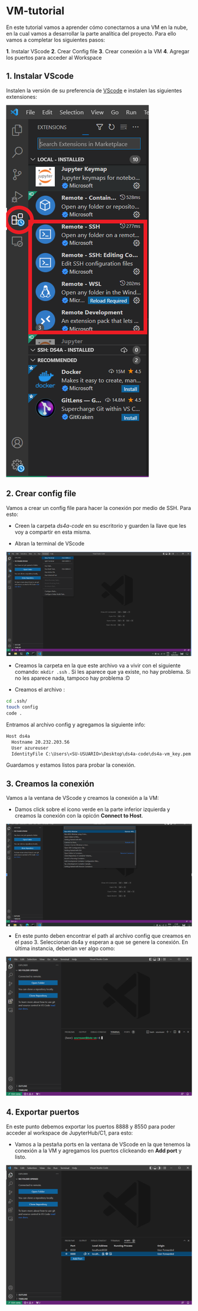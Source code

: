 # VM-tutorial

En este tutorial vamos a aprender cómo conectarnos a una VM en la nube, en la cual vamos a desarrollar la parte analítica del proyecto. Para ello vamos a completar los siguientes pasos:

**1**. Instalar VScode
**2**. Crear Config file
**3**. Crear conexión a la VM 
**4**. Agregar los puertos para acceder al Workspace

## 1. Instalar VScode

Instalen la versión de su preferencia de  [VScode](https://code.visualstudio.com/download) e instalen las siguientes extensiones:

![alt text](https://github.com/sebastian2296/VM-tutorial/blob/main/img/VScode_extensions.png)


## 2. Crear config file

Vamos a crear un config file para hacer la conexión por medio de SSH. Para esto:

* Creen la carpeta *ds4a-code* en su escritorio y guarden la llave que les voy a compartir en esta misma.

* Abran la terminal de VScode

![alt text](https://github.com/sebastian2296/VM-tutorial/blob/main/img/VScode_terminal.png)

* Creamos la carpeta en la que este archivo va a vivir con el siguiente comando: `mkdir .ssh` . Si les aparece que ya existe, no hay problema. Si no les aparece nada, tampoco hay problema :D 

* Creamos el archivo : 

```sh
cd .ssh/ 
touch config
code .
```

Entramos al archivo config y agregamos la siguiente info:

```
Host ds4a
  Hostname 20.232.203.56
  User azureuser
  IdentityFile C:\Users\<SU-USUARIO>\Desktop\ds4a-code\ds4a-vm_key.pem
```

Guardamos y estamos listos para probar la conexión.
## 3. Creamos la conexión 

Vamos a la ventana de VScode y creamos la conexión a la VM:

* Damos click sobre el ícono verde en la parte inferior izquierda y creamos la conexión con la opicón **Connect to Host**.

![alt text](https://github.com/sebastian2296/VM-tutorial/blob/main/img/ssh_conn.PNG)

* En este punto deben encontrar el path al archivo config que creamos en el paso 3. Seleccionan ds4a y esperan a que se genere la conexión. En última instancia,
deberían ver algo como:

![alt text](https://github.com/sebastian2296/VM-tutorial/blob/main/img/VScode_vm_conn.png)

## 4. Exportar puertos

En este punto debemos exportar los puertos 8888 y 8550 para poder acceder al workspace de JupyterHub/C1, para esto:

* Vamos a la pestaña ports en la ventana de VScode en la que tenemos la conexión a la VM y agregamos los puertos clickeando en **Add port** y listo. 

![alt text](https://github.com/sebastian2296/VM-tutorial/blob/main/img/VScode_ports.png)
